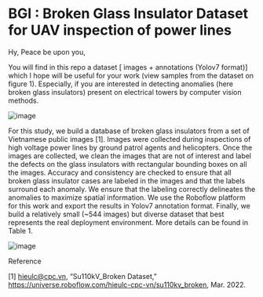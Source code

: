 # BGI : Broken Glass Insulator Dataset for UAV inspection of power lines

Hy, Peace be upon you,

You will find in this repo a dataset [ images + annotations (Yolov7 format)] which I hope will be useful for your work (view samples from the dataset on figure 1). Especially, if you are interested in detecting anomalies (here broken glass insulators) present on electrical towers by computer vision methods.

![image](https://user-images.githubusercontent.com/82882383/208425320-9454be32-5802-40d1-9dbd-bb34c2e3dbac.png)

For this study, we build a database of broken glass insulators from a set of Vietnamese public images [1]. Images were collected during inspections of high voltage power lines by ground patrol agents and helicopters.
Once the images are collected, we clean the images that are not of interest and label the defects on the glass insulators with rectangular bounding boxes on all the images. Accuracy and consistency are checked to ensure that all broken glass insulator cases are labeled in the images and that the labels surround each anomaly. We ensure that the labeling correctly delineates the anomalies to maximize spatial information. We use the Roboflow platform for this work and export the results in Yolov7 annotation format.
Finally, we build a relatively small (~544 images) but diverse dataset that best represents the real deployment environment. More details can be found in Table 1.

![image](https://user-images.githubusercontent.com/82882383/208422024-6d0c3b7d-45ca-4957-8402-9d51efce4a3e.png)

Reference

[1] hieulc@cpc.vn, “Su110kV_Broken Dataset,” https://universe.roboflow.com/hieulc-cpc-vn/su110kv_broken, Mar. 2022.
